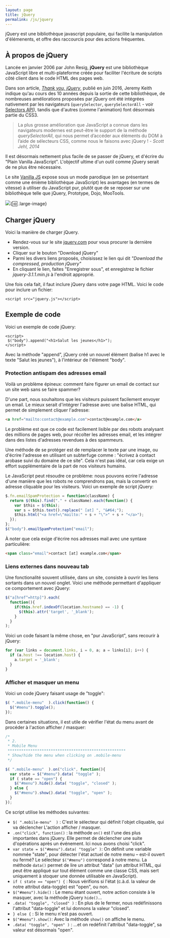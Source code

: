 ```yaml
---
layout: page
title: jQuery
permalink: /js/jquery
---
```


jQuery est une bibliothèque javascript populaire, qui facilite la manipulation d'élémenents, et offre des raccourcis pour des actions fréquentes.

## À propos de jQuery

Lancée en janvier 2006 par John Resig, **jQuery** est une bibliothèque JavaScript libre et multi-plateforme créée pour faciliter l'écriture de scripts côté client dans le code HTML des pages web.

Dans son article, *[Thank you, jQuery](https://adactio.com/journal/10806)*, publié en juin 2016, Jeremy Keith indique qu'au cours des 10 années depuis la sortie de cette bibliothèque, de nombreuses améliorations proposées par jQuery ont été intégrées nativement par les navigateurs (```querySelector```, ```querySelectorAll``` - voir [Selectors API](https://developer.mozilla.org/en-US/docs/Web/API/Document_object_model/Locating_DOM_elements_using_selectors)), tandis que d'autres (comme l'animation) font désormais partie du CSS3.

> La plus grosse amélioration que JavaScript a connue dans les navigateurs modernes est peut-être le support de la méthode *querySelectorAll*, qui nous permet d’accéder aux éléments du DOM à l’aide de sélecteurs CSS, comme nous le faisons avec jQuery ! - *Scott Jehl, 2014*  

Il est désormais nettement plus facile de se passer de jQuery, et d'écrire du "Plain Vanilla JavaScript". L'objectif ultime d'un outil comme jQuery serait de ne plus être nécessaire.

Le site [Vanilla JS](http://vanilla-js.com/) expose sous un mode parodique (en se présentant comme une énième bibliothèque JavaScript) les avantages (en termes de vitesse) à utiliser du JavaScript pur, plutôt que de se reposer sur une bibliothèque telle que jQuery, Prototype, Dojo, MooTools.

![](/cours-html/img/Strip-Prendre-le-train-en-marche-650-final1.jpg){:id: .large-image}


## Charger jQuery

Voici la manière de charger jQuery.

- Rendez-vous sur le site [jquery.com](http://jquery.com/)  pour vous procurer la dernière version.
- Cliquer sur le bouton "Download jQuery"
- Parmi les divers liens proposés, choisissez le lien qui dit *"Download the compressed, production jQuery"*
- En cliquant le lien, faites "Enregistrer sous", et enregistrez le fichier *jquery-3.1.1.min.js* à l'endroit approprié.

Une fois cela fait, il faut inclure jQuery dans votre page HTML. Voici le code pour inclure un fichier:

```
<script src="jquery.js"></script>
```

## Exemple de code

Voici un exemple de code jQuery:

```
<script>
 $("body").append("<h1>Salut les jeunes</h1>");
</script>
```

Avec la méthode "append", jQuery créé un nouvel élément (balise h1 avec le texte "Salut les jeunes"), à l'intérieur de l'élément "body".

### Protection antispam des adresses email

Voilà un problème épineux: comment faire figurer un email de contact sur un site web sans se faire spammer?

D'une part, nous souhaitons que les visiteurs puissent facilement envoyer un email. Le mieux serait d'intégrer l'adresse avec une balise HTML, qui permet de simplement cliquer l'adresse: 

```html
<a href="mailto:contact@example.com">contact@example.com</a>
```

Le problème est que ce code est facilement lisible par des robots analysant des millions de pages web, pour récolter les adresses email, et les intégrer dans des listes d'adresses revendues à des spammeurs.

Une méthode de se protéger est de remplacer le texte par une image, ou d'écrire l'adresse en utilisant un subterfuge comme : "écrivez à contact arobase suivi du domaine de ce site". Cela n'est pas idéal, car cela exige un effort supplémentaire de la part de nos visiteurs humains.

Le JavaScript peut résoudre ce problème: nous pouvons ecrire l'adresse d'une manière que les robots ne comprendrons pas, mais la convertir en adresse cliquable pour les visiteurs. Voici un exemple de script jQuery:

```javascript
$.fn.emailSpamProtection = function(className) {
  return $(this).find("." + className).each(function() {
    var $this = $(this);
    var s = $this.text().replace(" [at] ", "&#64;");
    $this.html("<a href=\"mailto:" + s + "\">" + s + "</a>");
  });
};
$("body").emailSpamProtection("email");
```

À noter que cela exige d'écrire nos adresses mail avec une syntaxe particulière: 

```html
<span class="email">contact [at] example.com</span>
```

### Liens externes dans nouveau tab

Une fonctionalité souvent utilisée, dans un site, consiste à ouvrir les liens sortants dans un nouvel onglet. Voici une méthode permettant d'appliquer ce comportement avec jQuery:

```javascript
$("a[href^=http]").each(
  function(){ 
    if(this.href.indexOf(location.hostname) == -1) {
      $(this).attr('target', '_blank');
    }
  }
);
```

Voici un code faisant la même chose, en "pur JavaScript", sans recourir à jQuery:

```javascript
for (var links = document.links, i = 0, a; a = links[i]; i++) {
  if (a.host !== location.host) {
    a.target = '_blank';
  }
}
```

### Afficher et masquer un menu

Voici un code jQuery faisant usage de "toggle":

```javascript
$( ".mobile-menu"  ).click(function() {
  $("#menu").toggle();
});
```

Dans certaines situations, il est utile de vérifier l'état du menu avant de procéder à l'action afficher / masquer:

```javascript
/* 
 * 2.
 * Mobile Menu
 ****************************************************
 * Show/hide the menu when clicking on .mobile-menu
 */

$( ".mobile-menu"  ).on("click", function(){
  var state = $("#menu").data( "toggle" );
  if ( state == "open") {
    $("#menu").hide().data( "toggle", "closed" );
  } else {
    $("#menu").show().data( "toggle", "open" );
  }
});

```

Ce script utilise les méthodes suivantes:

* `$( ".mobile-menu"  )` : C'est le sélecteur qui définit l'objet cliquable, qui va déclencher L'action afficher / masquer.
* `.on("click", function()` : la méthode `on()` est l'une des plus importantes dans jQuery. Elle permet de déclencher une suite d'opérations après un événement. Ici nous avons choisi "click".
*  `var state = $("#menu").data( "toggle" )`: On définit une variable nommée "state", pour détecter l'état actuel de notre menu – est-il ouvert ou fermé? Le sélecteur `$("#menu")` correspond à notre menu. La méthode `data()` permet de lire un attribut "data" (un attribut HTML, qui peut être appliqué sur tout élément comme une classe CSS, mais sert uniquement à stoquer une donnée utilisable en JavaScript).
* `if ( state == "open") {` : Nous vérifions si l'état (c.à.d. la valeur de notre attribut data-toggle) est "open", ou non.
* `$("#menu").hide()` : Le menu étant ouvert, notre action consiste à le masquer, avec la méthode jQuery `hide()`...
* `.data( "toggle", "closed" )` : En plus de le fermer, nous redéfinissons l'attribut "data-toggle" et lui donnons la valeur "closed".
* `} else {` : Si le menu n'est pas ouvert.
* `$("#menu").show()`: Avec la méthode `show()` on affiche le menu.
* `.data( "toggle", "open" )` : ...et on redéfinit l'attribut "data-toggle", sa valeur est désormais "open".
